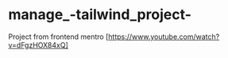 # manage_-tailwind_project-
Project from frontend mentro [https://www.youtube.com/watch?v=dFgzHOX84xQ]
